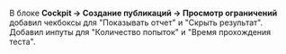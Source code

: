 В блоке **Cockpit -> Создание публикаций -> Просмотр ограничений** добавил чекбоксы для "Показывать отчет" и "Скрыть результат". Добавил инпуты для "Количество попыток" и "Время прохождения теста".